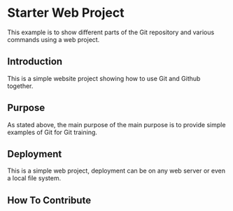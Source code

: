 # Starter Web Project

This example is to show different parts of the Git repository and various commands using a web project.

## Introduction

This is a simple website project showing how to use Git and Github together.

## Purpose

As stated above, the main purpose of the main purpose is to provide simple examples of Git for Git training.

## Deployment

This is a simple web project, deployment can be on any web server or even a local file system.

## How To Contribute